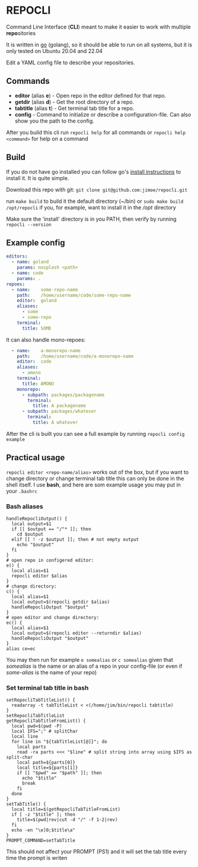 # REPOCLI

Command Line Interface (**CLI**) meant to make it easier to work with multiple **repo**sitories

It is written in [go](https://golang.org/) (golang), so it should be able to run on all systems, but it is only tested on 
Ubuntu 20.04 and 22.04

Edit a YAML config file to describe your repositories.

## Commands

* **editor** (alias **e**) - Open repo in the editor defined for that repo.
* **getdir** (alias **d**) - Get the root directory of a repo.
* **tabtitle** (alias **t**) - Get terminal tab title for a repo.
* **config** - Command to initialize or describe a configuration-file. Can also show you the path to the config.

After you build this cli run `repocli help` for all commands or `repocli help <command>` for help on a command

## Build

If you do not have go installed you can follow go's [install instructions](https://golang.org/doc/install) to install it.  It is quite simple.

Download this repo with git: `git clone git@github.com:jimoe/repocli.git`

run `make build` to build it the default directory (~/bin)
or `sudo make build /opt/repocli` if you, for example, want to install it in the */opt* directory

Make sure the 'install' directory is in you PATH, then verify by running `repocli --version`

## Example config

```yaml
editors:
  - name: goland
    params: nosplash <path>
  - name: code
    params: .
repoes:
  - name:    some-repo-name
    path:    /home/username/code/some-repo-name
    editor:  goland
    aliases:
      - some
      - some-repo
    terminal:
      title: SOME
```

It can also handle mono-repoes:
```yaml
  - name:    a-monorepo-name
    path:    /home/username/code/a-monorepo-name
    editor:  code
    aliases:
      - amono
    terminal:
      title: AMONO
    monorepo:
      - subpath: packages/packagename
        terminal:
          title: A packagename
      - subpath: packages/whatever
        terminal:
          title: A whatever
```

After the cli is built you can see a full example by running `repocli config example`

## Practical usage

`repocli editor <repo-name/alias>` works out of the box, but if you want to change directory or change terminal tab title this can only be done in the shell itself.  I use **bash**, and here are som example usage you may put in your `.bashrc`

### Bash aliases

```shell
handleRepocliOutput() {
  local output=$1
  if [[ $output == "/"* ]]; then
    cd $output
  elif [[ ! -z $output ]]; then # not empty output
    echo "$output"
  fi
}
# open repo in configered editor:
e() {
  local alias=$1
  repocli editor $alias
}
# change directory:
c() {
  local alias=$1
  local output=$(repocli getdir $alias)
  handleRepocliOutput "$output"
}
# open editor and change directory:
ec() {
  local alias=$1
  local output=$(repocli editor --returndir $alias)
  handleRepocliOutput "$output"
}
alias ce=ec
```

You may then run for example `e somealias` or `c somealias` given that *somealias* is the name or an alias of a 
repo in your config-file (or even if *some-alias* is the name of your repo)

### Set terminal tab title in bash
```shell
setRepocliTabTitleList() {
  readarray -t tabTitleList < <(/home/jim/bin/repocli tabtitle)
}
setRepocliTabTitleList
getRepocliTabTitleFromList() {
  local pwd=$(pwd -P)
  local IFS=";" # splitChar
  local line
  for line in "${tabTitleList[@]}"; do
    local parts
    read -ra parts <<< "$line" # split string into array using $IFS as split-char
    local path=${parts[0]}
    local title=${parts[1]}
    if [[ "$pwd" == "$path" ]]; then
      echo "$title"
      break
    fi
  done
}
setTabTitle() {
  local title=$(getRepocliTabTitleFromList)
  if [ -z "$title" ]; then
    title=$(pwd|rev|cut -d "/" -f 1-2|rev)
  fi
  echo -en "\e]0;$title\a"
}
PROMPT_COMMAND=setTabTitle
```

This should not affect your PROMPT (PS1) and it will set the tab title every time the prompt is writen
